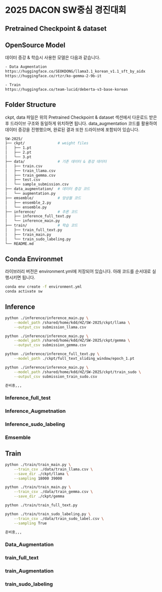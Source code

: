 # 2025 DACON SW중심 경진대회
## Pretrained Checkpoint & dataset
## OpenSource Model
데이터 증강 & 학습시 사용한 모델은 다음과 같습니다.
```bash
- Data Augmentation
https://huggingface.co/SEOKDONG/llama3.1_korean_v1.1_sft_by_aidx
https://huggingface.co/rtzr/ko-gemma-2-9b-it

- Train
https://huggingface.co/team-lucid/deberta-v3-base-korean
```
## Folder Structure
ckpt, data 파일은 위의 Pretrained Checkpoint & dataset 섹션에서 다운로드 받은후 드라이브 구조와 동일하게 위치하면 됩니다.
data_augmentation 코드를 활용하여 데이터 증강을 진행했으며, 완료된 결과 또한 드라이브에 포함되어 있습니다.
```bash
SW-2025/
├── ckpt/               # weight files
│   ├── 1.pt
│   ├── 2.pt
│   └── 3.pt
├── data/               # 기존 데이터 & 증강 데이터 
│   ├── train.csv
│   ├── train_llama.csv
│   ├── train_gemma.csv
│   ├── test.csv
│   └── sample_submission.csv
├── data_augmentation/  # 데이터 증강 코드
│   └── augmentation.py
├── emsemble/           # 앙상블 코드
│   ├── ensemble_2.py
│   └── ensemble.py
├── inference/          # 추론 코드
│   ├── inference_full_text.py
│   └── inference_main.py
├── train/              # 학습 코드
│   ├── train_full_text.py
│   ├── train_main.py
│   └── train_sudo_labeling.py
└── README.md
```
## Conda Environmet

라이브러리 버전은 environment.yml에 저장되어 있습니다.
아래 코드를 순서대로 실행시키면 됩니다.

```bash
conda env create -f environment.yml
conda activate sw
```
## Inference
```bash
python ./inference/inference_main.py \
    --model_path /shared/home/kdd/HZ/SW-2025/ckpt/llama \
    --output_csv submission_llama.csv
```
```bash
python ./inference/inference_main.py \
    --model_path /shared/home/kdd/HZ/SW-2025/ckpt/gemma \
    --output_csv submission_gemma.csv
```
```bash
python ./inference/inference_full_text.py \
    --model_path ./ckpt/full_text_sliding_window/epoch_1.pt
```
```bash
python ./inference/inference_main.py \
    --model_path /shared/home/kdd/HZ/SW-2025/ckpt/train_sudo \
    --output_csv submission_train_sudo.csv
```
```bash
준비중,,,
```



### Inference_full_test
### Inference_Augmetnation
### Inference_sudo_labeling
### Emsemble

## Train
```bash
python ./train/train_main.py \
    --train_csv ./data/train_llama.csv \
    --save_dir ./ckpt/llama \
    --sampling 18000 39000
```
```bash
python ./train/train_main.py \
    --train_csv ./data/train_gemma.csv \
    --save_dir ./ckpt/gemma
```
```bash
python ./train/train_full_text.py
```
```bash
python ./train/train_sudo_labeling.py \
    --train_csv ./data/train_sudo_label.csv \
    --sampling True
```
```bash
준비중,,,
```

### Data_Augmentation
### train_full_text
### train_Augmentation
### train_sudo_labeling